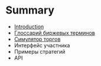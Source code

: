 # Summary

* [Introduction](README.md)
* [Глоссарий биржевых терминов](.docs/exchange_terms.md)
* [Симулятор торгов](docs/simulator.md)
* Интерфейс участника
* Примеры стратегий
* API

